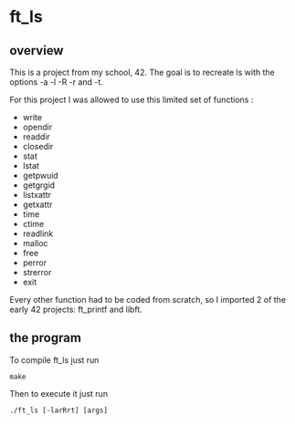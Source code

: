 # ft_ls

## overview

This is a project from my school, 42. The goal is to recreate ls with the options -a -l -R -r and -t.

For this project I was allowed to use this limited set of functions :
- write
- opendir
- readdir
- closedir
- stat
- lstat
- getpwuid
- getgrgid
- listxattr
- getxattr
- time
- ctime
- readlink
- malloc
- free
- perror
- strerror
- exit

Every other function had to be coded from scratch, so I imported 2 of the early 42 projects: ft_printf and libft.

## the program

To compile ft_ls just run

`make`

Then to execute it just run

`./ft_ls [-larRrt] [args]`